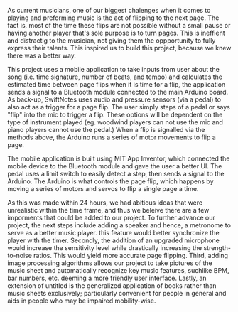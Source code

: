 As current musicians, one of our biggest chalenges when it comes to playing and preforming music is the act of flipping to the next page. The fact is, most of the time these flips are not possible without a small pause or having another player that's sole purpose is to turn pages. This is ineffient and distractig to the musician, not giving them the oppportunity to fully express their talents. This inspired us to build this project, because we knew there was a better way.

This project uses a mobile application to take inputs from user about the song (i.e. time signature, number of beats, and tempo) and calculates the estimated time between page flips when it is time for a flip, the application sends a signal to a Bluetooth module connected to the main Arduino board. As back-up, SwiftNotes uses audio and pressure sensors (via a pedal) to also act as a trigger for a page flip. The user simply steps of a pedal or says "flip" into the mic to trigger a flip. These options will be dependent on the type of instrument played (eg. woodwind players can not use the mic and piano players cannot use the pedal.) When a flip is signalled via the methods above, the Arduino runs a series of motor movements to flip a page.

The mobile application is built using MIT App Inventor, which connected the mobile device to the Bluetooth module and gave the user a better UI. The pedal uses a limit switch to easily detect a step, then sends a signal to the Arduino. The Arduino is what controls the page flip, which happens by moving a series of motors and servos to flip a single page a time.

As this was made within 24 hours, we had abitious ideas that were unrealistic within the time frame, and thus we beleive there are a few imporments that could be added to our project. To further advance our project, the next steps include adding a speaker and hence, a metronome to serve as a better music player. this feature would better synchronize the player with the timer. Secondly, the addition of an upgraded microphone would increase the sensitivity level while drastically increasing the strength-to-noise ratios. This would yield more accurate page flipping. Third, adding image processing algorithms allows our project to take pictures of the music sheet and automatically recognize key music features, suchlike BPM, bar numbers, etc. deeming a more friendly user interface. Lastly, an extension of untitled is the generalized application of books rather than music sheets exclusively; particularly convenient for people in general and aids in people who may be impaired mobility-wise.
